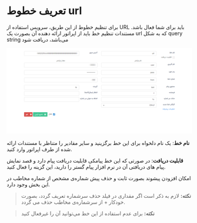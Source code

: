# تعریف خطوط url


 برای تنظیم خطوط از این طریق، سرویس استفاده از URL باید برای شما فعال باشد. مستندات تنظیم خط باید از اپراتور ارائه دهنده آن بصورت یک url که به شکل query string می‌باشد، دریافت شود

![](sms5.png)

 **نام خط**: یک نام دلخواه برای این خط برگزینید و سایر مقادیر را متناظر با مستندات ارائه شده از طرف اپراتور وارد کنید.

 **قابلیت دریافت**: در صورتی که این خط پیامکی قابلیت دریافت پیام دارد و قصد نمایش پیام های دریافتی آن در نرم افزار پیام گستر را دارید، این گزینه را فعال کنید.

امکان افزودن پیشوند بصورت ثابت و حذف پیش شماره‌ی مشخص از شماره مخاطب در این بخش وجود دارد.

> **نکته:** لازم به ذکر است اگر مقداری در فیلد حذف سرشماره تعریف گردد، بصورت خودکار + از سرشماره‌ی مخاطب حذف می گردد.


> **نکته:** برای عدم استفاده از این خط می‌توانید آن را غیرفعال کنید
